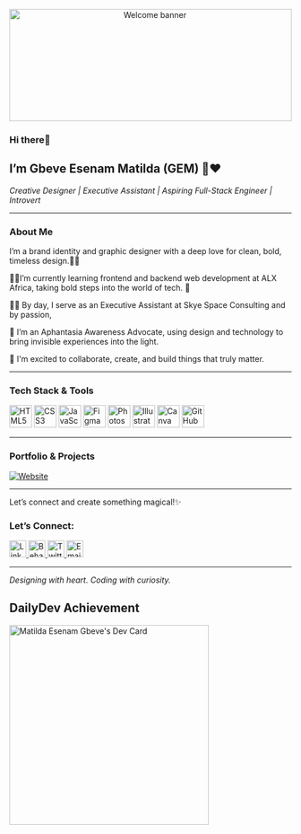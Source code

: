 <p align="center">
  <img src="https://media3.giphy.com/media/e8qvtPuCyKXI4qJK7d/giphy.gif?cid=6c09b952omy5nthkal2oue82c2lzwj39ecnri1v3hgf3o211&ep=v1_internal_gif_by_id&rid=giphy.gif&ct=g" width="100%" height="200" alt="Welcome banner" />
</p>

### Hi there👋 
I’m Gbeve Esenam Matilda (GEM) 💎❤️  
---
*Creative Designer | Executive Assistant | Aspiring Full-Stack Engineer | Introvert*

---

### About Me  
I’m a brand identity and graphic designer with a deep love for clean, bold, timeless design.🧑‍🎨

👩‍💻I’m currently learning frontend and backend web development at ALX Africa, taking bold steps into the world of tech.  💅

👩‍💼 By day, I serve as an Executive Assistant at Skye Space Consulting and by passion, 

🧠 I’m an Aphantasia Awareness Advocate, using design and technology to bring invisible experiences into the light.  

🚀 I'm excited to collaborate, create, and build things that truly matter.

---

### Tech Stack & Tools  
<p float="left">
  <img src="https://cdn.jsdelivr.net/gh/devicons/devicon/icons/html5/html5-original.svg" width="40" alt="HTML5" />
  <img src="https://cdn.jsdelivr.net/gh/devicons/devicon/icons/css3/css3-original.svg" width="40" alt="CSS3" />
  <img src="https://cdn.jsdelivr.net/gh/devicons/devicon/icons/javascript/javascript-original.svg" width="40" alt="JavaScript" />
  <img src="https://cdn.jsdelivr.net/gh/devicons/devicon/icons/figma/figma-original.svg" width="40" alt="Figma" />
  <img src="https://cdn.jsdelivr.net/gh/devicons/devicon/icons/photoshop/photoshop-plain.svg" width="40" alt="Photoshop" />
  <img src="https://cdn.jsdelivr.net/gh/devicons/devicon/icons/illustrator/illustrator-plain.svg" width="40" alt="Illustrator" />
  <img src="https://img.icons8.com/color/48/000000/canva.png" width="40" alt="Canva"/>
  <img src="https://cdn.jsdelivr.net/gh/devicons/devicon/icons/github/github-original.svg" width="40" alt="GitHub" />
</p>

---

### Portfolio & Projects  
[![Website](https://img.shields.io/badge/Visit%20My%20Portfolio-000000?style=for-the-badge&logo=google-chrome&logoColor=white)](https://www.yogem.art/)

---

Let’s connect and create something magical!✨

### Let’s Connect:

<!-- LinkedIn -->
<a href="https://www.linkedin.com/in/matilda-esenam-gbeve" target="_blank">
  <img src="https://cdn.jsdelivr.net/npm/simple-icons@v9/icons/linkedin.svg" alt="LinkedIn" width="30" height="30"/>
</a>



<!-- Behance -->
<a href="https://www.behance.net/ogtilda" target="_blank">
  <img src="https://cdn.jsdelivr.net/npm/simple-icons@v9/icons/behance.svg" alt="Behance" width="30" height="30"/>
</a>



<!-- Twitter -->
<a href="https://twitter.com/gem_geek_" target="_blank">
  <img src="https://cdn.jsdelivr.net/npm/simple-icons@v9/icons/twitter.svg" alt="Twitter" width="30" height="30"/>
</a>



<!-- Email -->
<a href="mailto:esenam16@gmail.com" target="_blank">
  <img src="https://cdn.jsdelivr.net/npm/simple-icons@v9/icons/gmail.svg" alt="Email" width="30" height="30"/>
</a>

---

*Designing with heart. Coding with curiosity.*

## DailyDev Achievement 
<a href="https://app.daily.dev/matildaesenamgbeve"><img src="https://api.daily.dev/devcards/v2/MA1B2o3ckMjPkKaX5wFQh.png?type=default&r=bsj" width="356" alt="Matilda Esenam Gbeve's Dev Card"/></a>
